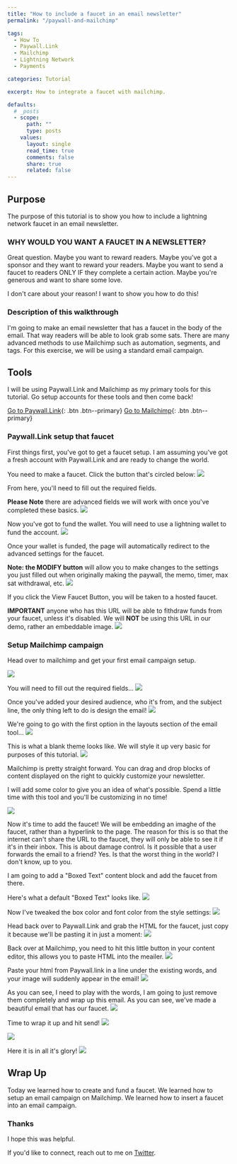 ```yaml
---
title: "How to include a faucet in an email newsletter"
permalink: "/paywall-and-mailchimp" 

tags:
  - How To
  - Paywall.Link
  - Mailchimp
  - Lightning Network
  - Payments

categories: Tutorial

excerpt: How to integrate a faucet with mailchimp.

defaults:
  # _posts
  - scope:
      path: ""
      type: posts
    values:
      layout: single
      read_time: true
      comments: false
      share: true
      related: false
---
```


## Purpose
The purpose of this tutorial is to show you how to include a lightning network faucet in an email newsletter.

### WHY WOULD YOU WANT A FAUCET IN A NEWSLETTER?
Great question. Maybe you want to reward readers. Maybe you've got a sponsor and they want to reward your readers. Maybe you want to send a faucet to readers ONLY IF they complete a certain action. Maybe you're generous and want to share some love.

I don't care about your reason! I want to show you how to do this!

### Description of this walkthrough
I'm going to make an email newsletter that has a faucet in the body of the email. That way readers will be able to look grab some sats. There are many advanced methods to use Mailchimp such as automation, segments, and tags. For this exercise, we will be using a standard email campaign. 

## Tools
I will be using Paywall.Link and Mailchimp as my primary tools for this tutorial. Go setup accounts for these tools and then come back!

[Go to Paywall.Link](https://paywall.link/){: .btn .btn--primary}
[Go to Mailchimp](https://mailchimp.com/){: .btn .btn--primary}

### Paywall.Link setup that faucet
First things first, you've got to get a faucet setup. I am assuming you've got a fresh account with Paywall.Link and are ready to change the world. 

You need to make a faucet. Click the button that's circled below:
![](/assets/images/paywall/Capture1.PNG)

From here, you'll need to fill out the required fields. 

**Please Note** there are advanced fields we will work with once you've completed these basics.
![](/assets/images/paywall/Capture2.PNG)

Now you've got to fund the wallet. You will need to use a lightning wallet to fund the account. 
![](/assets/images/paywall/Capture3.PNG)

Once your wallet is funded, the page will automatically redirect to the advanced settings for the faucet. 

**Note: the MODIFY button** will allow you to make changes to the settings you just filled out when originally making the paywall, the memo, timer, max sat withdrawal, etc.
![](/assets/images/paywall/Capture4.PNG)

If you click the View Faucet Button, you will be taken to a hosted faucet. 

**IMPORTANT** anyone who has this URL will be able to fithdraw funds from your faucet, unless it's disabled. We will **NOT** be using this URL in our demo, rather an embeddable image.
![](/assets/images/paywall/Capture5.PNG)

### Setup Mailchimp campaign
Head over to mailchimp and get your first email campaign setup.

![](/assets/images/paywall/Capture6.PNG)

You will need to fill out the required fields...
![](/assets/images/paywall/Capture7.PNG)

Once you've added your desired audience, who it's from, and the subject line, the only thing left to do is design the email!
![](/assets/images/paywall/Capture8.PNG)

We're going to go with the first option in the layouts section of the email tool...
![](/assets/images/paywall/Capture9.PNG)

This is what a blank theme looks like. We will style it up very basic for purposes of this tutorial. 
![](/assets/images/paywall/Capture10.PNG)

Mailchimp is pretty straight forward. You can drag and drop blocks of content displayed on the right to quickly customize your newsletter.

I will add some color to give you an idea of what's possible. Spend a little time with this tool and you'll be customizing in no time!

![](/assets/images/paywall/Capture11.PNG)

Now it's time to add the faucet! We will be embedding an imaghe of the faucet, rather than a hyperlink to the page. The reason for this is so that the internet can't share the URL to the faucet, they will only be able to see it if it's in their inbox. This is about damage control. Is it possible that a user forwards the email to a friend? Yes. Is that the worst thing in the world? I don't know, up to you. 

I am going to add a "Boxed Text" content block and add the faucet from there.

Here's what a default "Boxed Text" looks like.
![](/assets/images/paywall/Capture12.PNG)

Now I've tweaked the box color and font color from the style settings:
![](/assets/images/paywall/Capture13.PNG)

Head back over to Paywall.Link and grab the HTML for the faucet, just copy it because we'll be pasting it in just a moment:
![](/assets/images/paywall/Capture14.PNG)

Back over at Mailchimp, you need to hit this little button in your content editor, this allows you to paste HTML into the meailer.
![](/assets/images/paywall/Capture15.PNG)

Paste your html from Paywall.link in a line under the existing words, and your image will suddenly appear in the email!
![](/assets/images/paywall/Capture16.PNG)

As you can see, I need to play with the words, I am going to just remove them completely and wrap up this email. As you can see, we've made a beautiful email that has our faucet.
![](/assets/images/paywall/Capture17.PNG)

Time to wrap it up and hit send!
![](/assets/images/paywall/Capture18.PNG)

![](/assets/images/paywall/Capture19.PNG)

Here it is in all it's glory!
![](/assets/images/paywall/Capture20.PNG)

## Wrap Up
Today we learned how to create and fund a faucet.
We learned how to setup an email campaign on Mailchimp.
We learned how to insert a faucet into an email campaign.

### Thanks
I hope this was helpful. 

If you'd like to connect, reach out to me on [Twitter](https://twitter.com/_joerodgers).






